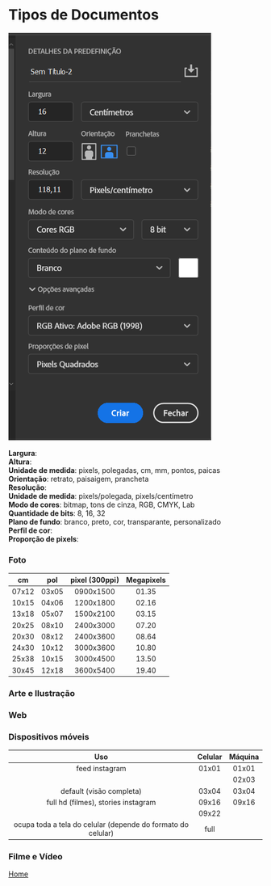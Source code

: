 # Tipos de Documentos

![Propriedades](1.png)

**Largura**:   
**Altura**:   
**Unidade de medida**: pixels, polegadas, cm, mm, pontos, paicas   
**Orientação**: retrato, paisaigem, prancheta   
**Resolução**:    
**Unidade de medida**: pixels/polegada, pixels/centímetro   
**Modo de cores**: bitmap, tons de cinza, RGB, CMYK, Lab       
**Quantidade de bits**: 8, 16, 32    
**Plano de fundo**: branco, preto, cor, transparante, personalizado    
**Perfil de cor**:    
**Proporção de pixels**:    

### Foto

| cm  | pol | pixel (300ppi) | Megapixels |
|:---:|:---:|:--------------:|:----------:|
|07x12|03x05|0900x1500       | 01.35      |
|10x15|04x06|1200x1800       | 02.16      |
|13x18|05x07|1500x2100       | 03.15      |
|20x25|08x10|2400x3000       | 07.20      |
|20x30|08x12|2400x3600       | 08.64      |
|24x30|10x12|3000x3600       | 10.80      |
|25x38|10x15|3000x4500       | 13.50      |
|30x45|12x18|3600x5400       | 19.40      |

### Arte e Ilustração

### Web

### Dispositivos móveis

| Uso                                                          | Celular | Máquina |
|:------------------------------------------------------------:|:-------:|:-------:|
| feed instagram                                               | 01x01   | 01x01   |
|                                                              |         | 02x03   |
| default (visão completa)                                     | 03x04   | 03x04   |
| full hd (filmes), stories instagram                          | 09x16   | 09x16   |
|                                                              | 09x22   |         |
| ocupa toda a tela do celular (depende do formato do celular) | full    |         |


### Filme e Vídeo

[Home](../README.md)
